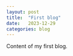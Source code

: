 ```yaml
---
layout: post
title:  "First blog"
date:   2023-12-29
categories: blog
---
```


Content of my first blog.